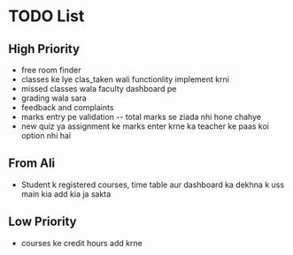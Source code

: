 # TODO List

## High Priority

- free room finder
- classes ke lye clas_taken wali functionlity implement krni
- missed classes wala faculty dashboard pe
- grading wala sara 
- feedback and complaints
- marks entry pe validation -- total marks se ziada nhi hone chahye
- new quiz ya assignment ke marks enter krne ka teacher ke paas koi option nhi hai

## From Ali
- Student k registered courses, time table aur dashboard ka dekhna k uss main kia add kia ja sakta


## Low Priority


- courses ke credit hours add krne
